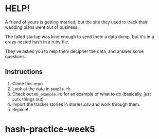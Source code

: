 # HELP!

A friend of yours is getting married, but the site they used to track their wedding plans went out of business.

The failed startup was kind enough to send them a data dump, but it's in a crazy nested hash in a ruby file.

They've asked you to help them decipher the data, and answer some questions.

## Instructions

1. Clone this repo
1. Look at the data in `people.rb`
1. Check out `00_example.rb` for an example of what to do (basically, just `puts` things out)
  1. Import the tracker stories in stories.csv and work through them.
  1. Rejoice!
# hash-practice-week5

